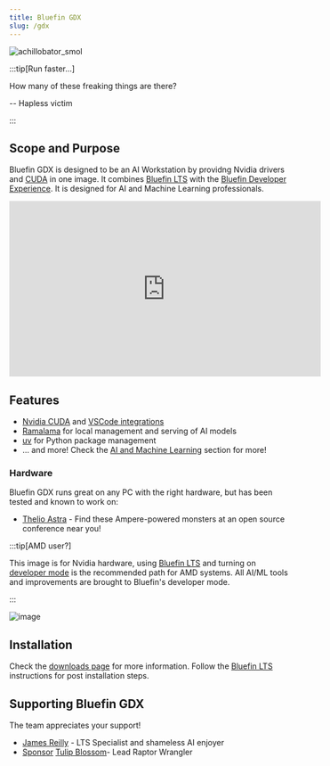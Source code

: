 ```yaml
---
title: Bluefin GDX
slug: /gdx
---
```


![achillobator_smol](https://github.com/user-attachments/assets/76d1a3ee-92e7-4d2e-88b6-0aebdb0b447d)

:::tip[Run faster...]

How many of these freaking things are there?

-- Hapless victim

:::

## Scope and Purpose

Bluefin GDX is designed to be an AI Workstation by providng Nvidia drivers and [CUDA](https://developer.nvidia.com/cuda-toolkit) in one image. It combines [Bluefin LTS](/lts) with the [Bluefin Developer Experience](/bluefin-dx). It is designed for AI and Machine Learning professionals.

<iframe
  width="560"
  height="315"
  src="https://download.projectbluefin.io/bluefin-gdx.mp4"
  frameborder="0"
  allow="autoplay; encrypted-media"
  allowfullscreen>
</iframe>

## Features

- [Nvidia CUDA](https://developer.nvidia.com/cuda-toolkit) and [VSCode integrations](https://developer.nvidia.com/nsight-visual-studio-code-edition)
- [Ramalama](https://github.com/containers/ramalama) for local management and serving of AI models
- [uv](https://github.com/astral-sh/uv) for Python package management
- ... and more! Check the [AI and Machine Learning](/ai) section for more!

### Hardware

Bluefin GDX runs great on any PC with the right hardware, but has been tested and known to work on:

- [Thelio Astra](https://system76.com/desktops/thelio-astra-a1.1-n1/configure) - Find these Ampere-powered monsters at an open source conference near you!

:::tip[AMD user?]

This image is for Nvidia hardware, using [Bluefin LTS](/lts) and turning on [developer mode](/dx) is the recommended path for AMD systems. All AI/ML tools and improvements are brought to Bluefin's developer mode. 

::: 

  ![image](https://github.com/user-attachments/assets/6dda949b-44a3-4e18-8fd5-f80609dd4c80)

## Installation

Check the [downloads page](./downloads.md) for more information. Follow the [Bluefin LTS](/lts) instructions for post installation steps.

## Supporting Bluefin GDX

The team appreciates your support!

- [James Reilly](https://github.com/sponsors/hanthor) - LTS Specialist and shameless AI enjoyer
- <a class="github-button" href="https://github.com/sponsors/tulilirockz" data-color-scheme="no-preference: light; light: light; dark: dark;" data-icon="octicon-heart" data-size="large" aria-label="Sponsor tulilirockz">Sponsor</a> [Tulip Blossom](https://github.com/tulilirockz)- Lead Raptor Wrangler
